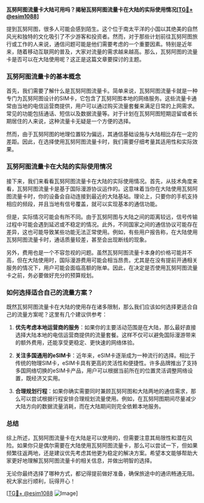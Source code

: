**瓦努阿图流量卡大陆可用吗？揭秘瓦努阿图流量卡在大陆的实际使用情况[[TG💪+ @esim1088](https://t.me/s/esim1088)]**

提到瓦努阿图，很多人可能会感到陌生。这个位于南太平洋的小国以其绝美的自然风光和独特的文化吸引了不少游客和投资者。然而，对于那些计划前往瓦努阿图旅行或工作的人来说，通信问题可能是他们需要考虑的一个重要因素。特别是近年来，随着移动互联网的普及，大家对流量的需求越来越高。那么，瓦努阿图的流量卡是否可以在大陆使用呢？这正是这篇文章要探讨的主题。

### 瓦努阿图流量卡的基本概念

首先，我们需要了解什么是瓦努阿图流量卡。简单来说，瓦努阿图流量卡就是一种专门为瓦努阿图设计的SIM卡，它包含了瓦努阿图本地的网络服务。这些流量卡通常由当地的电信运营商提供，用户可以通过购买流量套餐来满足日常的上网需求。常见的功能包括通话、短信以及数据流量等。对于计划在瓦努阿图短期逗留或者长期居住的人来说，这种流量卡无疑是一个方便的选择。

然而，由于瓦努阿图的地理位置较为偏远，其通信基础设施与大陆相比存在一定的差距。因此，在选择使用瓦努阿图流量卡时，我们需要仔细考量其适用性和实际效果。

### 瓦努阿图流量卡在大陆的实际使用情况

接下来，我们来看看瓦努阿图流量卡在大陆的实际使用情况。首先，从技术角度来看，瓦努阿图流量卡是基于国际漫游协议运作的。这意味着当你在大陆使用瓦努阿图流量卡时，你的设备会自动连接到最近的大陆基站。理论上，只要你的手机支持相应的频段，并且当地有信号覆盖，就可以实现基本的通信功能。

但是，实际情况可能会有所不同。由于瓦努阿图与大陆之间的距离较远，信号传输过程中可能会遇到延迟或不稳定的情况。此外，不同国家之间的通信协议可能存在差异，这也可能导致某些功能无法正常使用。例如，有些用户报告称，在大陆使用瓦努阿图流量卡时，通话质量较差，甚至会出现断线的现象。

另外，费用也是一个不容忽视的问题。虽然瓦努阿图流量卡本身的价格可能并不高，但在大陆使用时，国际漫游费用可能会相当昂贵。尤其是在没有提前开通相关服务的情况下，用户可能会面临高额的账单。因此，在决定是否使用瓦努阿图流量卡之前，务必要做好充分的预算规划。

### 如何选择适合自己的流量方案？

既然瓦努阿图流量卡在大陆的使用存在诸多限制，那么我们应该如何选择更适合自己的流量方案呢？这里有几个建议供参考：

1. **优先考虑本地运营商的服务**：如果你的主要活动范围是在大陆，那么最好直接选择大陆本地的电信运营商提供的流量套餐。这样不仅可以避免国际漫游带来的额外费用，还能享受更稳定、更快速的网络体验。

2. **关注多国通用的eSIM卡**：近年来，eSIM卡逐渐成为一种流行的选择。相比于传统的物理SIM卡，eSIM卡具有更高的灵活性和便捷性。许多品牌推出了支持多国网络切换的eSIM卡产品，用户可以根据当前所在的位置灵活调整网络设置，既经济又实用。

3. **合理规划行程**：如果你确实需要同时兼顾瓦努阿图和大陆两地的通信需求，那么可以尝试根据行程安排合理规划流量使用。例如，在瓦努阿图期间尽量减少大陆方向的数据流量消耗，而在大陆期间则完全依赖本地服务。

### 总结

综上所述，瓦努阿图流量卡在大陆是可以使用的，但需要注意其局限性和潜在风险。如果你只是偶尔需要在大陆使用瓦努阿图流量卡，那么可以尝试一下，但如果频繁往返两地，还是建议优先考虑其他更为稳定的解决方案。希望本文能够帮助大家更好地理解瓦努阿图流量卡的相关信息，并做出明智的选择。

无论你最终选择了哪种方式，都记得提前做好准备，确保旅途中的通讯畅通无阻。祝大家出行顺利，玩得开心！

[[TG💪+ @esim1088](https://t.me/s/esim1088) ![Image](https://i.postimg.cc/4NQfJmqS/Snipaste-2025-05-13-00-14-12.png)]